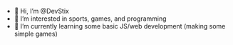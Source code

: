 - 👋 Hi, I’m @DevStix
- 👀 I’m interested in sports, games, and programming
- 🌱 I’m currently learning some basic JS/web development (making some simple games)



